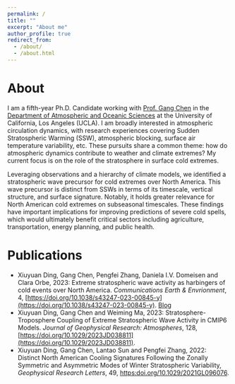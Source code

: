 ```yaml
---
permalink: /
title: ""
excerpt: "About me"
author_profile: true
redirect_from: 
  - /about/
  - /about.html
---
```


About
======
I am a fifth-year Ph.D. Candidate working with [Prof. Gang Chen](http://gchenpu.com) in the [Department of Atmospheric and Oceanic Sciences](https://aos.ucla.edu) at the University of California, Los Angeles (UCLA). I am broadly interested in atmospheric circulation dynamics, with research experiences covering Sudden Stratospheric Warming (SSW), atmospheric blocking, surface air temperature variability, etc. These pursuits share a common theme: how do atmospheric dynamics contribute to weather and climate extremes? My current focus is on the role of the stratosphere in surface cold extremes.

Leveraging observations and a hierarchy of climate models, we identified a stratospheric wave precursor for cold extremes over North America. This wave precursor is distinct from SSWs in terms of its timescale, vertical structure, and surface signature. Notably, it holds greater relevance for North American cold extremes on subseasonal timescales. These findings have important implications for improving predictions of severe cold spells, which would ultimately benefit critical sectors including agriculture, transportation, energy planning, and public health.

Publications
======
* Xiuyuan Ding, Gang Chen, Pengfei Zhang, Daniela I.V. Domeisen and Clara Orbe, 2023: Extreme stratospheric wave activity as harbingers of cold events over North America. _Communications Earth & Envrionment_, 4, [https://doi.org/10.1038/s43247-023-00845-y](https://doi.org/10.1038/s43247-023-00845-y). [Blog](https://earthenvironmentcommunity.nature.com/posts/a-new-precursor-for-north-american-cold-spells)
* Xiuyuan Ding, Gang Chen and Weiming Ma, 2023: Stratosphere-Troposphere Coupling of Extreme Stratospheric Wave Activity in CMIP6 Models. _Journal of Geophysical Research: Atmospheres_, 128, [https://doi.org/10.1029/2023JD038811](https://doi.org/10.1029/2023JD038811).
* Xiuyuan Ding, Gang Chen, Lantao Sun and Pengfei Zhang, 2022: Distinct North American Cooling Signatures Following the Zonally Symmetric and Asymmetric Modes of Winter Stratospheric Variability, _Geophysical Research Letters_, 49, [https:doi.org/10.1029/2021GL096076](https://doi.org/10.1029/2021GL096076).



